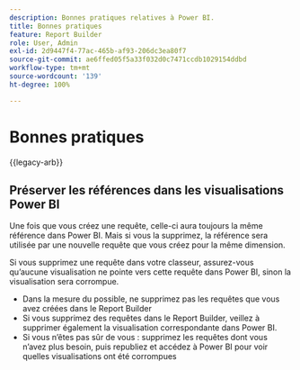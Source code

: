 ```yaml
---
description: Bonnes pratiques relatives à Power BI.
title: Bonnes pratiques
feature: Report Builder
role: User, Admin
exl-id: 2d9447f4-77ac-465b-af93-206dc3ea80f7
source-git-commit: ae6ffed05f5a33f032d0c7471ccdb1029154ddbd
workflow-type: tm+mt
source-wordcount: '139'
ht-degree: 100%

---
```


# Bonnes pratiques

{{legacy-arb}}

## Préserver les références dans les visualisations Power BI

Une fois que vous créez une requête, celle-ci aura toujours la même référence dans Power BI. Mais si vous la supprimez, la référence sera utilisée par une nouvelle requête que vous créez pour la même dimension.

Si vous supprimez une requête dans votre classeur, assurez-vous qu’aucune visualisation ne pointe vers cette requête dans Power BI, sinon la visualisation sera corrompue.

* Dans la mesure du possible, ne supprimez pas les requêtes que vous avez créées dans le Report Builder
* Si vous supprimez des requêtes dans le Report Builder, veillez à supprimer également la visualisation correspondante dans Power BI.
* Si vous n’êtes pas sûr de vous : supprimez les requêtes dont vous n’avez plus besoin, puis republiez et accédez à Power BI pour voir quelles visualisations ont été corrompues
